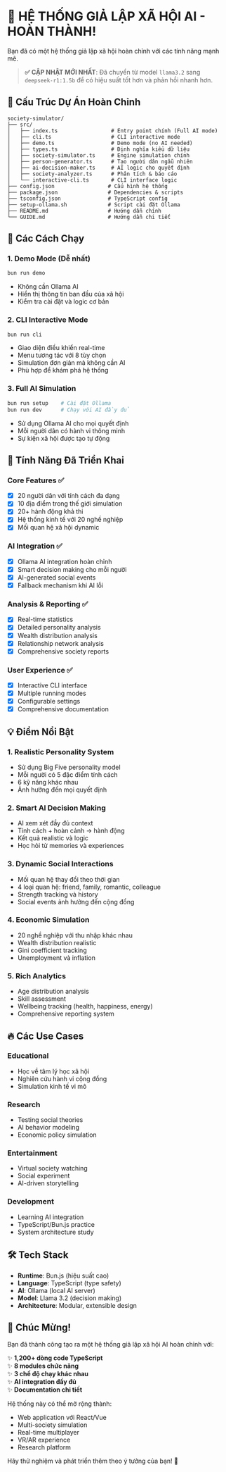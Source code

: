 # 🎉 HỆ THỐNG GIẢ LẬP XÃ HỘI AI - HOÀN THÀNH!

Bạn đã có một hệ thống giả lập xã hội hoàn chỉnh với các tính năng mạnh mẽ.

> **✅ CẬP NHẬT MỚI NHẤT**: Đã chuyển từ model `llama3.2` sang `deepseek-r1:1.5b` để có hiệu suất tốt hơn và phản hồi nhanh hơn.

## 📁 Cấu Trúc Dự Án Hoàn Chỉnh

```
society-simulator/
├── src/
│   ├── index.ts                 # Entry point chính (Full AI mode)
│   ├── cli.ts                   # CLI interactive mode
│   ├── demo.ts                  # Demo mode (no AI needed)
│   ├── types.ts                 # Định nghĩa kiểu dữ liệu
│   ├── society-simulator.ts     # Engine simulation chính
│   ├── person-generator.ts      # Tạo người dân ngẫu nhiên
│   ├── ai-decision-maker.ts     # AI logic cho quyết định
│   ├── society-analyzer.ts      # Phân tích & báo cáo
│   └── interactive-cli.ts       # CLI interface logic
├── config.json                 # Cấu hình hệ thống
├── package.json                # Dependencies & scripts
├── tsconfig.json               # TypeScript config
├── setup-ollama.sh             # Script cài đặt Ollama
├── README.md                   # Hướng dẫn chính
└── GUIDE.md                    # Hướng dẫn chi tiết
```

## 🚀 Các Cách Chạy

### 1. Demo Mode (Dễ nhất)

```bash
bun run demo
```

- Không cần Ollama AI
- Hiển thị thông tin ban đầu của xã hội
- Kiểm tra cài đặt và logic cơ bản

### 2. CLI Interactive Mode

```bash
bun run cli
```

- Giao diện điều khiển real-time
- Menu tương tác với 8 tùy chọn
- Simulation đơn giản mà không cần AI
- Phù hợp để khám phá hệ thống

### 3. Full AI Simulation

```bash
bun run setup    # Cài đặt Ollama
bun run dev      # Chạy với AI đầy đủ
```

- Sử dụng Ollama AI cho mọi quyết định
- Mỗi người dân có hành vi thông minh
- Sự kiện xã hội được tạo tự động

## 🎯 Tính Năng Đã Triển Khai

### Core Features ✅

- [x] 20 người dân với tính cách đa dạng
- [x] 10 địa điểm trong thế giới simulation
- [x] 20+ hành động khả thi
- [x] Hệ thống kinh tế với 20 nghề nghiệp
- [x] Mối quan hệ xã hội dynamic

### AI Integration ✅

- [x] Ollama AI integration hoàn chỉnh
- [x] Smart decision making cho mỗi người
- [x] AI-generated social events
- [x] Fallback mechanism khi AI lỗi

### Analysis & Reporting ✅

- [x] Real-time statistics
- [x] Detailed personality analysis
- [x] Wealth distribution analysis
- [x] Relationship network analysis
- [x] Comprehensive society reports

### User Experience ✅

- [x] Interactive CLI interface
- [x] Multiple running modes
- [x] Configurable settings
- [x] Comprehensive documentation

## 💡 Điểm Nổi Bật

### 1. **Realistic Personality System**

- Sử dụng Big Five personality model
- Mỗi người có 5 đặc điểm tính cách
- 6 kỹ năng khác nhau
- Ảnh hưởng đến mọi quyết định

### 2. **Smart AI Decision Making**

- AI xem xét đầy đủ context
- Tính cách + hoàn cảnh → hành động
- Kết quả realistic và logic
- Học hỏi từ memories và experiences

### 3. **Dynamic Social Interactions**

- Mối quan hệ thay đổi theo thời gian
- 4 loại quan hệ: friend, family, romantic, colleague
- Strength tracking và history
- Social events ảnh hưởng đến cộng đồng

### 4. **Economic Simulation**

- 20 nghề nghiệp với thu nhập khác nhau
- Wealth distribution realistic
- Gini coefficient tracking
- Unemployment và inflation

### 5. **Rich Analytics**

- Age distribution analysis
- Skill assessment
- Wellbeing tracking (health, happiness, energy)
- Comprehensive reporting system

## 🔥 Các Use Cases

### Educational

- Học về tâm lý học xã hội
- Nghiên cứu hành vi cộng đồng
- Simulation kinh tế vi mô

### Research

- Testing social theories
- AI behavior modeling
- Economic policy simulation

### Entertainment

- Virtual society watching
- Social experiment
- AI-driven storytelling

### Development

- Learning AI integration
- TypeScript/Bun.js practice
- System architecture study

## 🛠️ Tech Stack

- **Runtime**: Bun.js (hiệu suất cao)
- **Language**: TypeScript (type safety)
- **AI**: Ollama (local AI server)
- **Model**: Llama 3.2 (decision making)
- **Architecture**: Modular, extensible design

## 🎊 Chúc Mừng!

Bạn đã thành công tạo ra một hệ thống giả lập xã hội AI hoàn chỉnh với:

✨ **1,200+ dòng code TypeScript**  
✨ **8 modules chức năng**  
✨ **3 chế độ chạy khác nhau**  
✨ **AI integration đầy đủ**  
✨ **Documentation chi tiết**

Hệ thống này có thể mở rộng thành:

- Web application với React/Vue
- Multi-society simulation
- Real-time multiplayer
- VR/AR experience
- Research platform

Hãy thử nghiệm và phát triển thêm theo ý tưởng của bạn! 🚀
